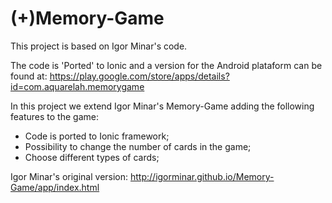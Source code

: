 (+)Memory-Game
==============

This project is based on Igor Minar's code.

The code is 'Ported' to Ionic and a version for the Android plataform can be found at: <https://play.google.com/store/apps/details?id=com.aquarelah.memorygame>

In this project we extend Igor Minar's Memory-Game adding the following features to the game: 
- Code is ported to Ionic framework;
- Possibility to change the number of cards in the game;
- Choose different types of cards;


Igor Minar's original version: <http://igorminar.github.io/Memory-Game/app/index.html>

